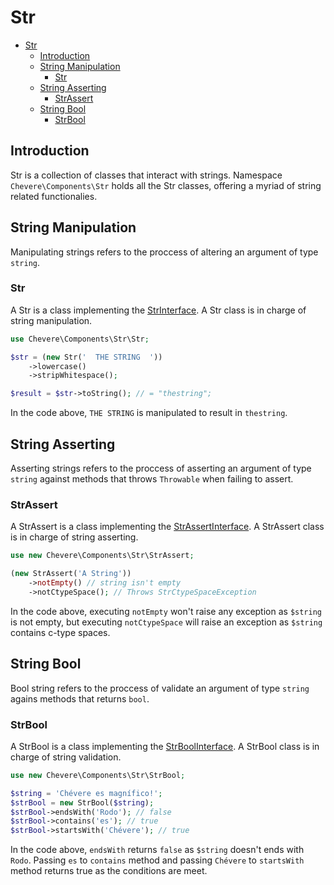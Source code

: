 # Str
- [Str](#str)
  - [Introduction](#introduction)
  - [String Manipulation](#string-manipulation)
    - [Str](#str-1)
  - [String Asserting](#string-asserting)
    - [StrAssert](#strassert)
  - [String Bool](#string-bool)
    - [StrBool](#strbool)

## Introduction

Str is a collection of classes that interact with strings. Namespace `Chevere\Components\Str` holds all the Str classes, offering a myriad of string related functionalies.

## String Manipulation

Manipulating strings refers to the proccess of altering an argument of type `string`.

### Str

A Str is a class implementing the [StrInterface](Chevere\Interfaces\Str\StrInterface). A Str class is in charge of string manipulation.

```php
use Chevere\Components\Str\Str;

$str = (new Str('  THE STRING  '))
    ->lowercase()
    ->stripWhitespace();

$result = $str->toString(); // = "thestring";
```

In the code above, `THE STRING` is manipulated  to result in `thestring`.

## String Asserting

Asserting strings refers to the proccess of asserting an argument of type `string` against methods that throws `Throwable` when failing to assert.

### StrAssert

A StrAssert is a class implementing the [StrAssertInterface](Chevere\Interfaces\Str\StrAssertInterface). A StrAssert class is in charge of string asserting.

```php
use new Chevere\Components\Str\StrAssert;

(new StrAssert('A String'))
    ->notEmpty() // string isn't empty
    ->notCtypeSpace(); // Throws StrCtypeSpaceException
```

In the code above, executing `notEmpty` won't raise any exception as `$string` is not empty, but executing `notCtypeSpace` will raise an exception as `$string` contains c-type spaces.

## String Bool

Bool string refers to the proccess of validate an argument of type `string` agains methods that returns `bool`.

### StrBool

A StrBool is a class implementing the [StrBoolInterface](Chevere\Interfaces\Str\StrBoolInterface). A StrBool class is in charge of string validation.

```php
use new Chevere\Components\Str\StrBool;

$string = 'Chévere es magnífico!';
$strBool = new StrBool($string);
$strBool->endsWith('Rodo'); // false
$strBool->contains('es'); // true
$strBool->startsWith('Chévere'); // true
```

In the code above, `endsWith` returns `false` as `$string` doesn't ends with `Rodo`. Passing `es` to `contains` method and passing `Chévere` to `startsWith` method returns true as the conditions are meet.